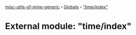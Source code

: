 [misc-utils-of-mine-generic](../README.md) › [Globals](../globals.md) › ["time/index"](_time_index_.md)

# External module: "time/index"


